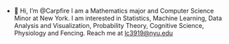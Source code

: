 - 👋 Hi, I’m @Carpfire
I am a Mathematics major and Computer Science Minor at New York.
I am interested in Statistics, Machine Learning, Data Analysis and Visualization, Probability Theory, Cognitive Science, Physiology and Fencing.
Reach me at lc3919@nyu.edu

